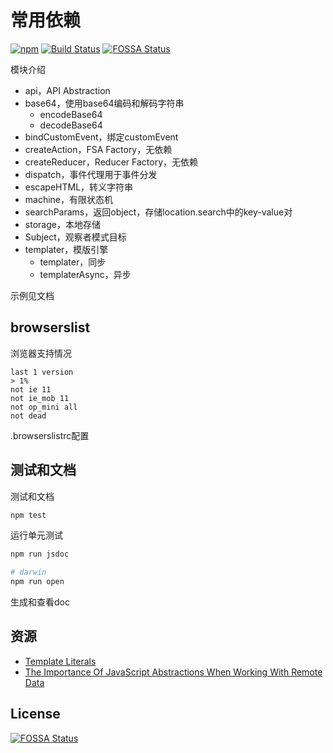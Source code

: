 # 常用依赖

[![npm](https://img.shields.io/npm/v/zp-lib.svg)](https://www.npmjs.com/package/zp-lib)
[![Build Status](https://travis-ci.org/zp25/zp-lib.svg?branch=master)](https://travis-ci.org/zp25/zp-lib)
[![FOSSA Status](https://app.fossa.io/api/projects/git%2Bgithub.com%2Fzp25%2Fzp-lib.svg?type=shield)](https://app.fossa.io/projects/git%2Bgithub.com%2Fzp25%2Fzp-lib?ref=badge_shield)

模块介绍

+ api，API Abstraction
+ base64，使用base64编码和解码字符串
  + encodeBase64
  + decodeBase64
+ bindCustomEvent，绑定customEvent
+ createAction，FSA Factory，无依赖
+ createReducer，Reducer Factory，无依赖
+ dispatch，事件代理用于事件分发
+ escapeHTML，转义字符串
+ machine，有限状态机
+ searchParams，返回object，存储location.search中的key-value对
+ storage，本地存储
+ Subject，观察者模式目标
+ templater，模版引擎
  + templater，同步
  + templaterAsync，异步

示例见文档

## browserslist

浏览器支持情况

    last 1 version
    > 1%
    not ie 11
    not ie_mob 11
    not op_mini all
    not dead

.browserslistrc配置

## 测试和文档

测试和文档

~~~bash
npm test
~~~

运行单元测试

~~~bash
npm run jsdoc

# darwin
npm run open
~~~

生成和查看doc

## 资源

+ [Template Literals](https://css-tricks.com/template-literals/ "Template Literals")
+ [The Importance Of JavaScript Abstractions When Working With Remote Data](https://css-tricks.com/importance-javascript-abstractions-working-remote-data/ "The Importance Of JavaScript Abstractions When Working With Remote Data")

## License

[![FOSSA Status](https://app.fossa.io/api/projects/git%2Bgithub.com%2Fzp25%2Fzp-lib.svg?type=large)](https://app.fossa.io/projects/git%2Bgithub.com%2Fzp25%2Fzp-lib?ref=badge_large)
